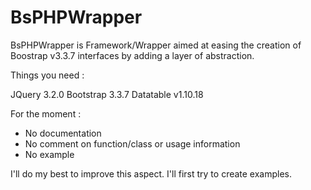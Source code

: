 # BsPHPWrapper
BsPHPWrapper is Framework/Wrapper aimed at easing the creation of Boostrap v3.3.7 interfaces by adding a layer of abstraction.

Things you need :

JQuery 3.2.0
Bootstrap 3.3.7
Datatable v1.10.18

For the moment :
- No documentation
- No comment on function/class or usage information
- No example

I'll do my best to improve this aspect. I'll first try to create examples.

